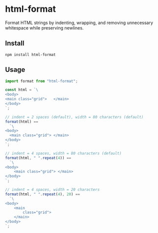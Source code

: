 # html-format

Format HTML strings by indenting, wrapping, and removing unnecessary
whitespace while preserving newlines.

## Install

    npm install html-format

## Usage

```javascript
import format from "html-format";

const html = `\
<body>
<main class="grid">   </main>
</body>
`;

// indent = 2 spaces (default), width = 80 characters (default)
format(html) ==
  `\
<body>
  <main class="grid"> </main>
</body>
`;

// indent = 4 spaces, width = 80 characters (default)
format(html, " ".repeat(4)) ==
  `\
<body>
    <main class="grid"> </main>
</body>
`;

// indent = 4 spaces, width = 20 characters
format(html, " ".repeat(4), 20) ==
  `\
<body>
    <main
        class="grid">
    </main>
</body>
`;
```
